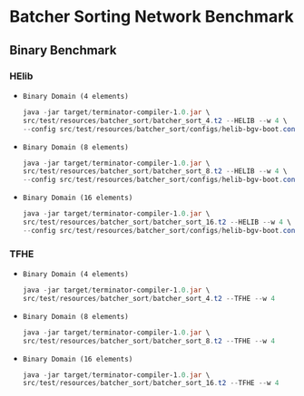 # Batcher Sorting Network Benchmark
## Binary Benchmark

### HElib
* `Binary Domain (4 elements)`
  ```powershell
  java -jar target/terminator-compiler-1.0.jar \
  src/test/resources/batcher_sort/batcher_sort_4.t2 --HELIB --w 4 \
  --config src/test/resources/batcher_sort/configs/helib-bgv-boot.config
  ```

* `Binary Domain (8 elements)`
  ```powershell
  java -jar target/terminator-compiler-1.0.jar \
  src/test/resources/batcher_sort/batcher_sort_8.t2 --HELIB --w 4 \
  --config src/test/resources/batcher_sort/configs/helib-bgv-boot.config
  ```

* `Binary Domain (16 elements)`
  ```powershell
  java -jar target/terminator-compiler-1.0.jar \
  src/test/resources/batcher_sort/batcher_sort_16.t2 --HELIB --w 4 \
  --config src/test/resources/batcher_sort/configs/helib-bgv-boot.config
  ```

### TFHE
* `Binary Domain (4 elements)`
  ```powershell
  java -jar target/terminator-compiler-1.0.jar \
  src/test/resources/batcher_sort/batcher_sort_4.t2 --TFHE --w 4
  ```

* `Binary Domain (8 elements)`
  ```powershell
  java -jar target/terminator-compiler-1.0.jar \
  src/test/resources/batcher_sort/batcher_sort_8.t2 --TFHE --w 4
  ```

* `Binary Domain (16 elements)`
  ```powershell
  java -jar target/terminator-compiler-1.0.jar \
  src/test/resources/batcher_sort/batcher_sort_16.t2 --TFHE --w 4
  ```